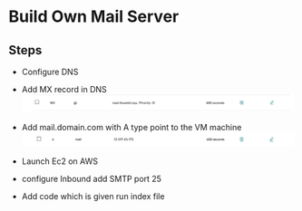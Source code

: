 
# Build Own Mail Server
## Steps
- Configure DNS
- Add MX record in DNS 
![MX](./ScreenShots/MX.png)

- Add mail.domain.com with A type point to the VM machine
![A](./ScreenShots/A-name.png)

- Launch Ec2 on AWS
- configure Inbound add SMTP port 25
- Add code which is given run index file 